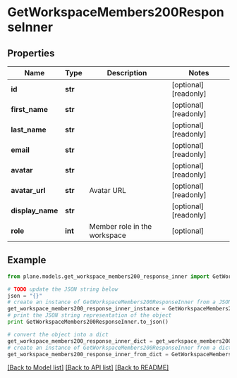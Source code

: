 # GetWorkspaceMembers200ResponseInner


## Properties
Name | Type | Description | Notes
------------ | ------------- | ------------- | -------------
**id** | **str** |  | [optional] [readonly] 
**first_name** | **str** |  | [optional] [readonly] 
**last_name** | **str** |  | [optional] [readonly] 
**email** | **str** |  | [optional] [readonly] 
**avatar** | **str** |  | [optional] [readonly] 
**avatar_url** | **str** | Avatar URL | [optional] [readonly] 
**display_name** | **str** |  | [optional] [readonly] 
**role** | **int** | Member role in the workspace | [optional] 

## Example

```python
from plane.models.get_workspace_members200_response_inner import GetWorkspaceMembers200ResponseInner

# TODO update the JSON string below
json = "{}"
# create an instance of GetWorkspaceMembers200ResponseInner from a JSON string
get_workspace_members200_response_inner_instance = GetWorkspaceMembers200ResponseInner.from_json(json)
# print the JSON string representation of the object
print GetWorkspaceMembers200ResponseInner.to_json()

# convert the object into a dict
get_workspace_members200_response_inner_dict = get_workspace_members200_response_inner_instance.to_dict()
# create an instance of GetWorkspaceMembers200ResponseInner from a dict
get_workspace_members200_response_inner_from_dict = GetWorkspaceMembers200ResponseInner.from_dict(get_workspace_members200_response_inner_dict)
```
[[Back to Model list]](../README.md#documentation-for-models) [[Back to API list]](../README.md#documentation-for-api-endpoints) [[Back to README]](../README.md)


